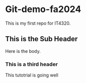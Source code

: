 # Git-demo-fa2024

This is my first repo for IT4320.

## This is the Sub Header
Here is the body.

### This is a third header
This tutotrial is going well

